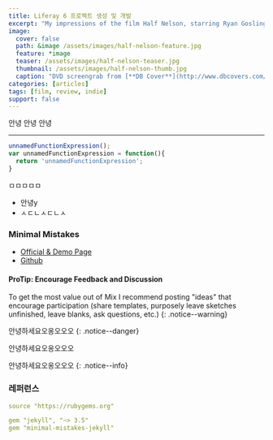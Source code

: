 ```yaml
---
title: Liferay 6 프로젝트 생성 및 개발
excerpt: "My impressions of the film Half Nelson, starring Ryan Gosling."
image:
  cover: false
  path: &image /assets/images/half-nelson-feature.jpg
  feature: *image
  teaser: /assets/images/half-nelson-teaser.jpg
  thumbnail: /assets/images/half-nelson-thumb.jpg
  caption: "DVD screengrab from [**DB Cover**](http://www.dbcovers.com/image-of-half-nelson-2006-half_nelson_2006_1)"
categories: [articles]
tags: [film, review, indie]
support: false
---
```


안녕
안녕
안녕

-------------


```javascript
unnamedFunctionExpression();
var unnamedFunctionExpression = function(){
  return 'unnamedFunctionExpression';
}
```
ㅁㅁㅁㅁㅁ
- 안녕y
- ㅅㄷㄴㅅㄷㄴㅅ

### Minimal Mistakes
- [Official & Demo Page](https://mmistakes.github.io/minimal-mistakes)
- [Github](https://github.com/mmistakes/minimal-mistakes)


#### ProTip: Encourage Feedback and Discussion
To get the most value out of Mix I recommend posting "ideas" that encourage participation (share templates, purposely leave sketches unfinished, leave blanks, ask questions, etc.)
{: .notice--warning}



안녕하세요오옹오오오
{: .notice--danger}



안녕하세요오옹오오오

안녕하세요오옹오오오
{: .notice--info}





### 레퍼런스
```yml
source "https://rubygems.org"

gem "jekyll", "~> 3.5"
gem "minimal-mistakes-jekyll"
```
